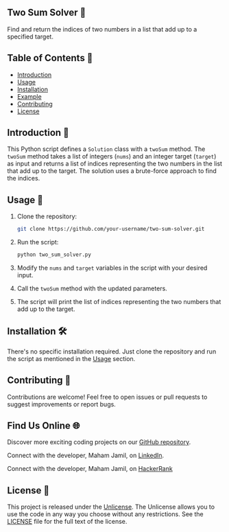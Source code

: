 
## Two Sum Solver 🎯

Find and return the indices of two numbers in a list that add up to a specified target.

## Table of Contents 📜

- [Introduction](#introduction)
- [Usage](#usage)
- [Installation](#installation)
- [Example](#example)
- [Contributing](#contributing)
- [License](#license)

## Introduction 📝

This Python script defines a `Solution` class with a `twoSum` method. The `twoSum` method takes a list of integers (`nums`) and an integer target (`target`) as input and returns a list of indices representing the two numbers in the list that add up to the target. The solution uses a brute-force approach to find the indices.

## Usage 🚀

1. Clone the repository:

   ```bash
   git clone https://github.com/your-username/two-sum-solver.git
   ```

2. Run the script:

   ```bash
   python two_sum_solver.py
   ```

3. Modify the `nums` and `target` variables in the script with your desired input.

4. Call the `twoSum` method with the updated parameters.

5. The script will print the list of indices representing the two numbers that add up to the target.

## Installation 🛠️

There's no specific installation required. Just clone the repository and run the script as mentioned in the [Usage](#usage) section.


## Contributing 🤝

Contributions are welcome! Feel free to open issues or pull requests to suggest improvements or report bugs.

## Find Us Online 🌐

Discover more exciting coding projects on our [GitHub repository](https://github.com/Maham-j).

Connect with the developer, Maham Jamil, on [LinkedIn](https://www.linkedin.com/in/maham-jamil-268584267).

Connect with the developer, Maham Jamil, on [HackerRank](https://www.hackerrank.com/maham_jamil)


## License 📄

This project is released under the [Unlicense](LICENSE). The Unlicense allows you to use the code in any way you choose without any restrictions. See the [LICENSE](LICENSE) file for the full text of the license.
